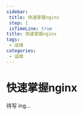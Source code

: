 ```yaml
---
sidebar: 
 title: 快速掌握nginx
 step: 1
 isTimeLine: true
title: 快速掌握nginx
tags:
 - 运维
categories:
 - 运维
---
```



# 快速掌握nginx
待写 ing...